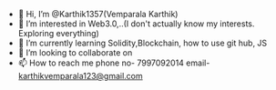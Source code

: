 - 👋 Hi, I’m @Karthik1357(Vemparala Karthik)
- 👀 I’m interested in Web3.0,..(I don't actually know my interests. Exploring everything)
- 🌱 I’m currently learning Solidity,Blockchain, how to use git hub, JS
- 💞️ I’m looking to collaborate on 
- 📫 How to reach me phone no- 7997092014 email- karthikvemparala123@gmail.com

<!---
Karthik1357/Karthik1357 is a ✨ special ✨ repository because its `README.md` (this file) appears on your GitHub profile.
You can click the Preview link to take a look at your changes.
--->

